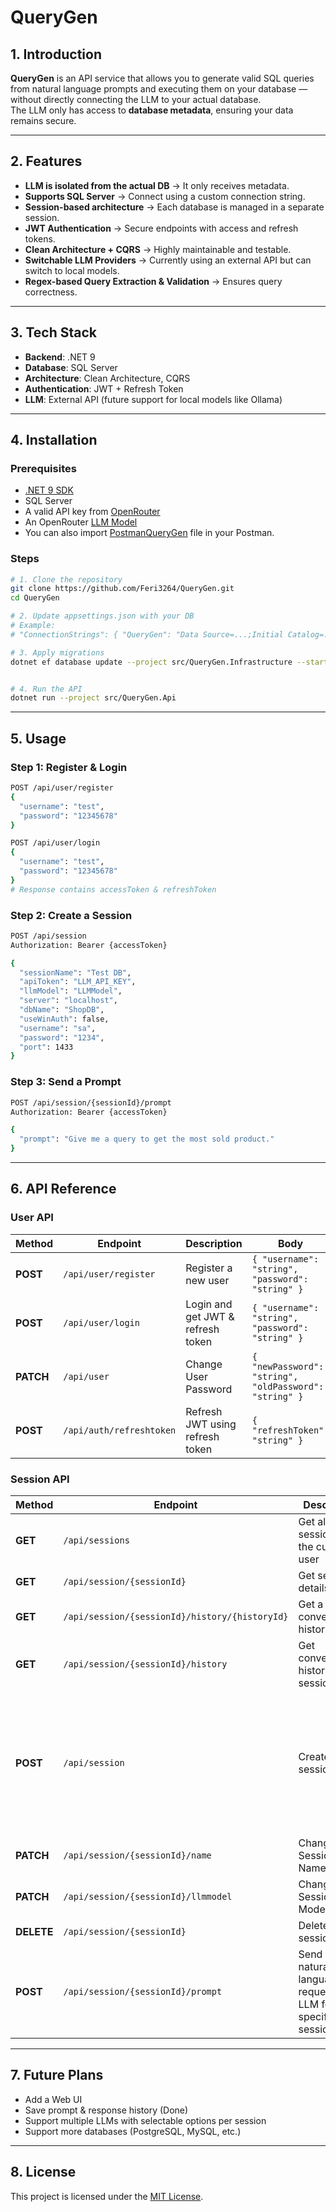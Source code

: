 
# QueryGen

## 1. Introduction
**QueryGen** is an API service that allows you to generate valid SQL queries from natural language prompts and executing them on your database — without directly connecting the LLM to your actual database.  
The LLM only has access to **database metadata**, ensuring your data remains secure.

---

## 2. Features
- **LLM is isolated from the actual DB** → It only receives metadata.
- **Supports SQL Server** → Connect using a custom connection string.
- **Session-based architecture** → Each database is managed in a separate session.
- **JWT Authentication** → Secure endpoints with access and refresh tokens.
- **Clean Architecture + CQRS** → Highly maintainable and testable.
- **Switchable LLM Providers** → Currently using an external API but can switch to local models.
- **Regex-based Query Extraction & Validation** → Ensures query correctness.

---

## 3. Tech Stack
- **Backend**: .NET 9
- **Database**: SQL Server
- **Architecture**: Clean Architecture, CQRS
- **Authentication**: JWT + Refresh Token
- **LLM**: External API (future support for local models like Ollama)

---

## 4. Installation

### Prerequisites
- [.NET 9 SDK](https://dotnet.microsoft.com/download)
- SQL Server
- A valid API key from [OpenRouter](https://openrouter.ai/docs/api-reference/authentication)
- An OpenRouter [LLM Model](https://openrouter.ai/models)
- You can also import [PostmanQueryGen](PostmanQueryGen) file in your Postman.

### Steps
```bash
# 1. Clone the repository
git clone https://github.com/Feri3264/QueryGen.git
cd QueryGen

# 2. Update appsettings.json with your DB
# Example:
# "ConnectionStrings": { "QueryGen": "Data Source=...;Initial Catalog=...;User Id=...;Password=..." }

# 3. Apply migrations
dotnet ef database update --project src/QueryGen.Infrastructure --startup-project src/QueryGen.Api


# 4. Run the API
dotnet run --project src/QueryGen.Api
```
---

## 5. Usage

### Step 1: Register & Login
```bash
POST /api/user/register
{
  "username": "test",
  "password": "12345678"
}

POST /api/user/login
{
  "username": "test",
  "password": "12345678"
}
# Response contains accessToken & refreshToken
```

### Step 2: Create a Session
```bash
POST /api/session
Authorization: Bearer {accessToken}

{
  "sessionName": "Test DB",
  "apiToken": "LLM_API_KEY",
  "llmModel": "LLMModel",
  "server": "localhost",
  "dbName": "ShopDB",
  "useWinAuth": false,
  "username": "sa",
  "password": "1234",
  "port": 1433
}
```

### Step 3: Send a Prompt
```bash
POST /api/session/{sessionId}/prompt
Authorization: Bearer {accessToken}

{
  "prompt": "Give me a query to get the most sold product."
}
```

---

## 6. API Reference

### User API
| Method | Endpoint | Description | Body |
|--------|----------|-------------|------|
| **POST** | `/api/user/register` | Register a new user | `{ "username": "string", "password": "string" }` |
| **POST** | `/api/user/login` | Login and get JWT & refresh token | `{ "username": "string", "password": "string" }` |
| **PATCH** | `/api/user` | Change User Password | `{ "newPassword": "string", "oldPassword": "string" }` |
| **POST** | `/api/auth/refreshtoken` | Refresh JWT using refresh token | `{ "refreshToken": "string" }` |

### Session API
| Method | Endpoint | Description | Body |
|--------|----------|-------------|------|
| **GET** | `/api/sessions` | Get all sessions for the current user | - |
| **GET** | `/api/session/{sessionId}` | Get session details | - |
| **GET** | `/api/session/{sessionId}/history/{historyId}` | Get a conversation history details | - |
| **GET** | `/api/session/{sessionId}/history` | Get conversations history for a session | - |
| **POST** | `/api/session` | Create a new session | `{ "sessionName": "...", "apiToken": "...","llmModel": "...", "server": "...", "dbName": "...", "useWinAuth": true/false, "username": "...", "password": "...", "port": number }` |
| **PATCH** | `/api/session/{sessionId}/name` | Change Session Name | `{ "name": "..." }` |
| **PATCH** | `/api/session/{sessionId}/llmmodel` | Change Session LLM Model | `{ "model": "..." }` |
| **DELETE** | `/api/session/{sessionId}` | Delete a session | - |
| **POST** | `/api/session/{sessionId}/prompt` | Send a natural language request to the LLM for a specific session | `{ "prompt": "string" }` |

---

## 7. Future Plans
- Add a Web UI
- Save prompt & response history (Done)
- Support multiple LLMs with selectable options per session
- Support more databases (PostgreSQL, MySQL, etc.)

---

## 8. License
This project is licensed under the [MIT License](LICENSE).

